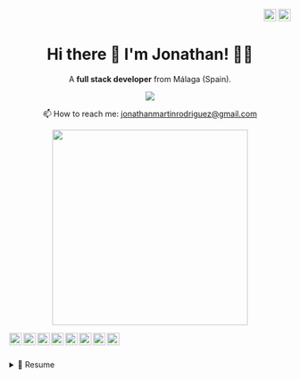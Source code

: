<p align="right">
<a href="https://github.com/JoniMR/JoniMR/blob/main/README_es.md" target="_blank" rel="noopener noreferrer"><img height="22" src="https://cdn-icons-png.flaticon.com/512/197/197593.png" alt="Readme en español"></a>
<a href="https://github.com/JoniMR/JoniMR/blob/main/README.md" target="_blank" rel="noopener noreferrer"><img height="22" src="https://cdn-icons-png.flaticon.com/512/197/197374.png" alt="Readme in english"></a></p>

<h1 align='center'>
  Hi there 👋 I'm Jonathan! 👨‍💻
</h1>

<p align='center'>
  A <b>full stack developer</b> from Málaga (Spain).
</p>

<p align='center'>
  
  <a href="https://www.linkedin.com/in/jonathan-martin-rodriguez/">
    <img src="https://img.shields.io/badge/linkedin-%230077B5.svg?&style=for-the-badge&logo=linkedin&logoColor=white" />
  </a>
  
</p>

<p align='center'>
  📫 How to reach me: <a href='jonathanmartinrodriguez@gmail.com'>jonathanmartinrodriguez@gmail.com</a>
</p>

<p align='center'>
  <a href="#"><img src="https://github-readme-stats.vercel.app/api?username=JoniMR&show_icons=true&count_private=true&theme=dark" width="350"></a>
</p>

<p align='center'>
<img height="22" align="left" src="https://img.shields.io/badge/HTML5-E34F26?style=for-the-badge&logo=html5&logoColor=white" />
<img height="22" align="left" src="https://img.shields.io/badge/CSS3-1572B6?style=for-the-badge&logo=css3&logoColor=white" />
<img height="22" align="left" src="https://img.shields.io/badge/JavaScript-323330?style=for-the-badge&logo=javascript&logoColor=F7DF1E" />
<img height="22" align="left" src="https://img.shields.io/badge/Angular-DD0031?style=for-the-badge&logo=angular&logoColor=white" />
<img height="22" align="left" src="https://img.shields.io/badge/PHP-777BB4?style=for-the-badge&logo=php&logoColor=white" />
<img height="22" align="left" src="https://img.shields.io/badge/MySQL-005C84?style=for-the-badge&logo=mysql&logoColor=white" />
<img height="22" align="left" src="https://img.shields.io/badge/Amazon_AWS-FF9900?style=for-the-badge&logo=amazonaws&logoColor=white" />
<img height="22" align="left" src="https://img.shields.io/badge/Wordpress-21759B?style=for-the-badge&logo=wordpress&logoColor=white" />
</p>
 
<br/><br/>

<details>
  <summary>📃 Resume</summary>


## Education

  
- 📖 **Web Development**\
📆 2022 - moment
📍 **I.E.S Campanillas** - Málaga, Spain

- 📖 **Certificate of Higher Education - Industrial Automation and Robotics**\
📆 2019 - 2021
📍 **I.E.S Salesianos Palma del Río** - Córdoba, Spain
  
## Experience

- 💻 **PLC Programmer**\
📆 2021\
📍 **VEREDA SYSTEM SOTECONTROL, S.L** - Málaga, Spain
  
- 👨‍💻 **Arbitrage and Machted Betting specialist**\
📆 2016 - 2021\
📍 **Freelance** - Málaga, Spain
